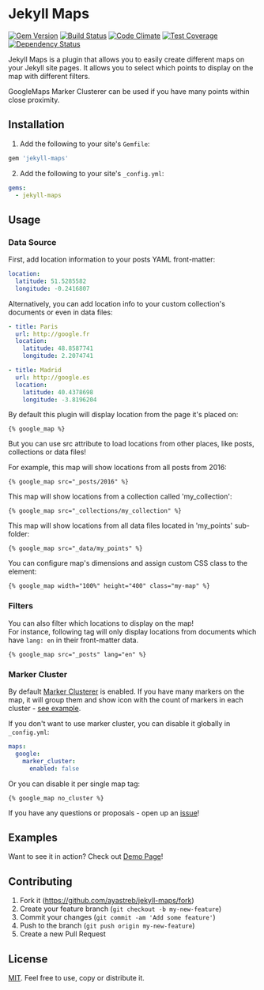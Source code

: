 # Jekyll Maps

[![Gem Version](https://badge.fury.io/rb/jekyll-maps.svg)](https://badge.fury.io/rb/jekyll-maps)
[![Build Status](https://travis-ci.org/ayastreb/jekyll-maps.svg?branch=master)](https://travis-ci.org/ayastreb/jekyll-maps)
[![Code Climate](https://codeclimate.com/github/ayastreb/jekyll-maps/badges/gpa.svg)](https://codeclimate.com/github/ayastreb/jekyll-maps)
[![Test Coverage](https://codeclimate.com/github/ayastreb/jekyll-maps/badges/coverage.svg)](https://codeclimate.com/github/ayastreb/jekyll-maps/coverage)
[![Dependency Status](https://gemnasium.com/badges/github.com/ayastreb/jekyll-maps.svg)](https://gemnasium.com/github.com/ayastreb/jekyll-maps)

Jekyll Maps is a plugin that allows you to easily create different maps on your Jekyll site pages.
It allows you to select which points to display on the map with different filters.

GoogleMaps Marker Clusterer can be used if you have many points within close proximity.

## Installation

1. Add the following to your site's `Gemfile`:

  ```ruby
  gem 'jekyll-maps'
  ```

2. Add the following to your site's `_config.yml`:

  ```yml
  gems:
    - jekyll-maps
  ```

## Usage

### Data Source

First, add location information to your posts YAML front-matter:

  ```yml
  location:
    latitude: 51.5285582
    longitude: -0.2416807
  ```

Alternatively, you can add location info to your custom collection's documents or even in data files:

  ```yml
  - title: Paris
    url: http://google.fr
    location:
      latitude: 48.8587741
      longitude: 2.2074741
  
  - title: Madrid
    url: http://google.es
    location:
      latitude: 40.4378698
      longitude: -3.8196204
  ```
  
By default this plugin will display location from the page it's placed on:

  ```
  {% google_map %}
  ```
  
But you can use src attribute to load locations from other places, like posts, collections or data files!

For example, this map will show locations from all posts from 2016:
  
  ```
  {% google_map src="_posts/2016" %}
  ```
  
This map will show locations from a collection called 'my_collection':

  ```
  {% google_map src="_collections/my_collection" %}
  ```
  
This map will show locations from all data files located in 'my_points' sub-folder:

  ```
  {% google_map src="_data/my_points" %}
  ```

You can configure map's dimensions and assign custom CSS class to the element:

  ```
  {% google_map width="100%" height="400" class="my-map" %}
  ```
  
### Filters

You can also filter which locations to display on the map!<br/>
For instance, following tag will only display locations from documents which have `lang: en` in their front-matter data.

  ```
  {% google_map src="_posts" lang="en" %}
  ```

### Marker Cluster

By default [Marker Clusterer](https://github.com/googlemaps/js-marker-clusterer) is enabled.
If you have many markers on the map, it will group them and show icon with the count of markers in each cluster - [see example](https://googlemaps.github.io/js-marker-clusterer/examples/advanced_example.html).

If you don't want to use marker cluster, you can disable it globally in `_config.yml`:

  ```yml
  maps:
    google:
      marker_cluster:
        enabled: false
  ```

Or you can disable it per single map tag:

  ```
  {% google_map no_cluster %}
  ```

If you have any questions or proposals - open up an [issue](https://github.com/ayastreb/jekyll-maps/issues/new)!

## Examples

Want to see it in action? Check out [Demo Page](https://ayastreb.me/jekyll-maps/#examples)!

## Contributing

1. Fork it (https://github.com/ayastreb/jekyll-maps/fork)
2. Create your feature branch (`git checkout -b my-new-feature`)
3. Commit your changes (`git commit -am 'Add some feature'`)
4. Push to the branch (`git push origin my-new-feature`)
5. Create a new Pull Request

## License

[MIT](https://github.com/ayastreb/jekyll-maps/blob/master/LICENSE). Feel free to use, copy or distribute it.
